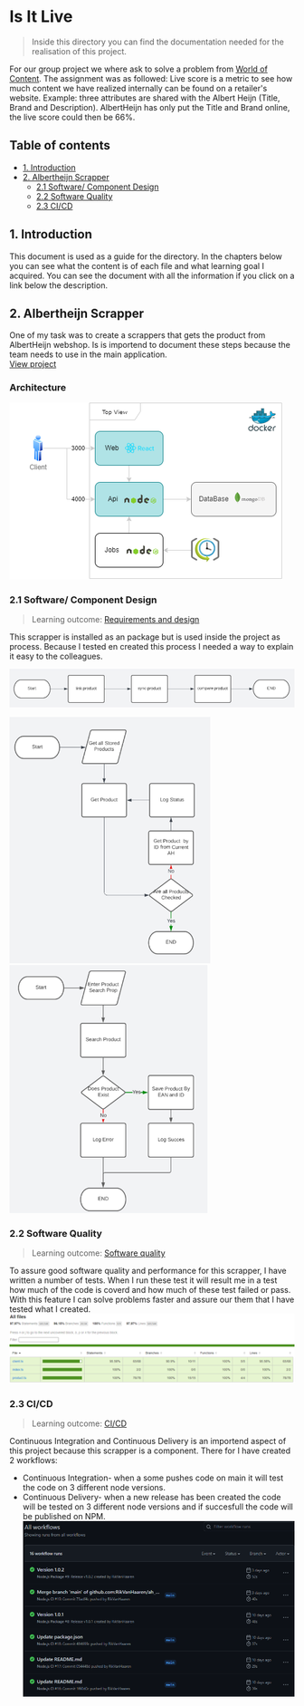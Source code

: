 # Is It Live
> Inside this directory you can find the documentation needed for the realisation of this project.

For our group project we where ask to solve a problem from [World of Content](https://worldofcontent.com/nl-nl/). The assignment was as followed:
Live score is a metric to see how much content we have realized internally can be found on a retailer's website. Example: three attributes are shared with the Albert Heijn (Title, Brand and Description). AlbertHeijn has only put the Title and Brand online, the live score could then be 66%.

## Table of contents
- [1. Introduction](#1-introduction)
- [2. Albertheijn Scrapper](#2-Albertheijn-Scrapper)
  - [2.1 Software/ Component Design](#21-Software-Component-Design)
  - [2.2 Software Quality](#22-Software-Quality)
  - [2.3 CI/CD](#23-CICD)

##  1. Introduction
This document is used as a guide for the directory. In the chapters below you can see what the content is of each file and what learning goal I acquired. You can see the document with all the information if you click on a link below the description.

## 2. Albertheijn Scrapper
One of my task was to create a scrappers that gets the product from AlbertHeijn webshop. Is is importend to document these steps because the team needs to use in the main application.   
[View project](https://github.com/RikVanHaaren/ah_shop_api)


### Architecture
![Architecture](./utils/IsItLive-TopView.png)

### 2.1 Software/ Component Design
> Learning outcome: [Requirements and design](/learningOutcomes.md#6-Requirements-and-design)

This scrapper is installed as an package but is used inside the project as process. Because I tested en created this process I needed a way to explain it easy to the colleagues.

<img src="../utils/topView_albertHeijnScrapper.png" alt="Top View" width="705" />

<img src="../utils/syncProduct_albertHeijnScrapper.png" alt="Sync Product Flow" width="355" /> <img src="../utils/linkProduct_albertHeijnScrapper.png" alt="Link Product Flow" width="350" />

### 2.2 Software Quality
> Learning outcome: [Software quality](/learningOutcomes.md#4-Software-quality)

To assure good software quality and performance for this scrapper, I have written a number of tests. When I run these test it will result me in a test how much of the code is coverd and how much of these test failed or pass. With this feature I can solve problems faster and assure our them that I have tested what I created.
![Code coverage rapport](../utils/codeCoverage_albertHeijnScrapper.png)

### 2.3 CI/CD
> Learning outcome: [CI/CD](/learningOutcomes.md#4-CI-CD)

Continuous Integration and Continuous Delivery is an importend aspect of this project because this scrapper is a component. There for I have created 2 workflows:
-  Continuous Integration- when a some pushes code on main it will test the code on 3 different node versions.
-  Continuous Delivery- when a new release has been created the code will be tested on 3 different node versions and if succesfull the code will be published on NPM.
![Workflows](../utils/workflows_albertHeijnScrapper.png)
